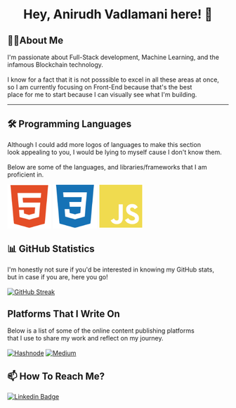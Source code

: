 <div align="center">
  <h1>Hey, Anirudh Vadlamani here! 👋</h1>
  
</div>
  
## 👨‍💻About Me
I'm passionate about Full-Stack development, Machine Learning, and the infamous Blockchain technology. <br><br>
I know for a fact that it is not posssible to excel in all these areas at once, <br> 
so I am currently focusing on Front-End because that's the best <br>
place for me to start because I can visually see what I'm building. <br>

<hr>

## 🛠️ Programming Languages
Although I could add more logos of languages to make this section <br>
look appealing to you, I would be lying to myself cause I don't know them. <br><br>
Below are some of the languages, and libraries/frameworks that I am proficient in.
<div>
  <img src="https://github.com/devicons/devicon/blob/master/icons/html5/html5-plain.svg" alt="Logo of HTML5" width="100">
  <img src="https://github.com/devicons/devicon/blob/master/icons/css3/css3-plain.svg" alt="Logo of CSS3" width="100">
  <img src="https://github.com/devicons/devicon/blob/master/icons/javascript/javascript-plain.svg" alt="Logo of JavaScript" width="100">
</div>

## 📊 GitHub Statistics
I'm honestly not sure if you'd be interested in knowing my GitHub stats, <br>
but in case if you are, here you go! <br><br>
[![GitHub Streak](http://github-readme-streak-stats.herokuapp.com?user=AV2001&theme=dark&background=000000)](https://git.io/streak-stats)

## Platforms That I Write On
Below is a list of some of the online content publishing platforms <br>
that I use to share my work and reflect on my journey. <br><br>
[![Hashnode](https://img.shields.io/badge/Hashnode-2962FF?style=for-the-badge&logo=hashnode&logoColor=white)](https://anirudhvadlamani.hashnode.dev/)
[![Medium](https://img.shields.io/badge/Medium-12100E?style=for-the-badge&logo=medium&logoColor=white)]()


## 📫 How To Reach Me?
[![Linkedin Badge](https://img.shields.io/badge/LinkedIn-0077B5?style=for-the-badge&logo=linkedin&logoColor=white)](https://www.linkedin.com/in/anirudh-vadlamani/)
